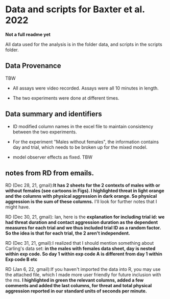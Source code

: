 # Data and scripts for Baxter et al. 2022

**Not a full readme yet**

All data used for the analysis is in the folder data, and scripts in the scripts folder.


## Data Provenance

TBW

- All assays were video recorded. Assays were all 10 minutes in length.

- The two experiments were done at different times.



## Data summary and identifiers

- ID modified column names in the excel file to maintain consistency between the two experiments.

- For the experiment "Males without females", the information contains day and trial, which needs to be broken up for the mixed model.

- model observer effects as fixed.
TBW

## notes from RD from emails.

RD (Dec 28, 21, gmail):**It has 2 sheets for the 2 contexts of males with or without females (see cartoons in Figs). I highlighted threat in light orange and the columns with physical aggression in dark orange. So physical aggression is the sum of these columns.** I'll look for further notes that I might have.

RD (Dec 30, 21, gmail): Ian, here is the **explanation for including trial id: we had threat duration and contact aggression duration as the dependent measures for each trial and we thus included trial ID as a random factor. So the idea is that for each trial, the 2 aren't independent.**

RD (Dec 31, 21, gmail):I realized that I should mention something about Carling's data set: **in the males with females data sheet, day is nested within exp code. So day 1 within exp code A is different from day 1 within Exp code B etc**

RD (Jan 6, 22, gmail):If you haven't imported the data into R, you may use the attached file, which I made more user friendly for future inclusion with the ms. **I highlighted in green the relevant columns, added a few comments and added the last columns, for threat and total physical aggression reported in our standard units of seconds per minute.**
